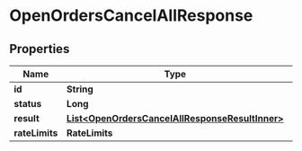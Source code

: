 

# OpenOrdersCancelAllResponse


## Properties

| Name | Type | Description | Notes |
|------------ | ------------- | ------------- | -------------|
|**id** | **String** |  |  [optional] |
|**status** | **Long** |  |  [optional] |
|**result** | [**List&lt;OpenOrdersCancelAllResponseResultInner&gt;**](OpenOrdersCancelAllResponseResultInner.md) |  |  [optional] |
|**rateLimits** | **RateLimits** |  |  [optional] |




